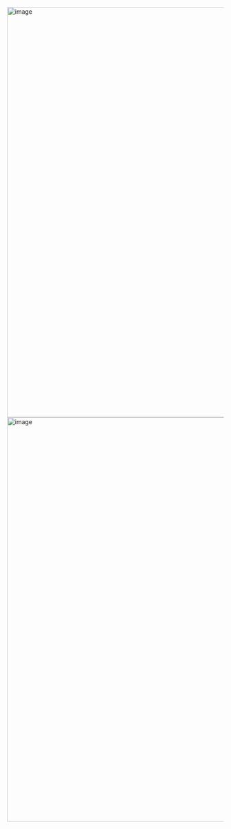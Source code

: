 <img width="942" height="955" alt="image" src="https://github.com/user-attachments/assets/73589cfe-9b9a-45e2-8bb1-bd17c477b41b" />

<img width="930" height="941" alt="image" src="https://github.com/user-attachments/assets/1f2fc557-ac45-4277-8a1b-1a84e459d052" />
